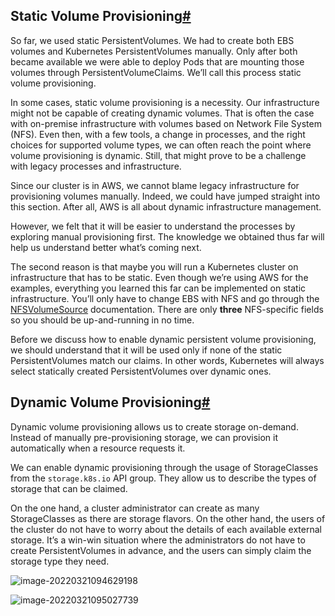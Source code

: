 ## Static Volume Provisioning[#](https://www.educative.io/module/lesson/a-practical-guide-to-kubernetes/BnMLJzKxjWW#Static-Volume-Provisioning)

So far, we used static PersistentVolumes. We had to create both EBS volumes and Kubernetes PersistentVolumes manually. Only after both became available we were able to deploy Pods that are mounting those volumes through PersistentVolumeClaims. We’ll call this process static volume provisioning.



In some cases, static volume provisioning is a necessity. Our infrastructure might not be capable of creating dynamic volumes. That is often the case with on-premise infrastructure with volumes based on Network File System (NFS). Even then, with a few tools, a change in processes, and the right choices for supported volume types, we can often reach the point where volume provisioning is dynamic. Still, that might prove to be a challenge with legacy processes and infrastructure.





Since our cluster is in AWS, we cannot blame legacy infrastructure for provisioning volumes manually. Indeed, we could have jumped straight into this section. After all, AWS is all about dynamic infrastructure management.

However, we felt that it will be easier to understand the processes by exploring manual provisioning first. The knowledge we obtained thus far will help us understand better what’s coming next.

The second reason is that maybe you will run a Kubernetes cluster on infrastructure that has to be static. Even though we’re using AWS for the examples, everything you learned this far can be implemented on static infrastructure. You’ll only have to change EBS with NFS and go through the [NFSVolumeSource](https://kubernetes.io/docs/reference/generated/kubernetes-api/v1.10/#nfsvolumesource-v1-core) documentation. There are only **three** NFS-specific fields so you should be up-and-running in no time.

Before we discuss how to enable dynamic persistent volume provisioning, we should understand that it will be used only if none of the static PersistentVolumes match our claims. In other words, Kubernetes will always select statically created PersistentVolumes over dynamic ones.





## Dynamic Volume Provisioning[#](https://www.educative.io/module/lesson/a-practical-guide-to-kubernetes/BnMLJzKxjWW#Dynamic-Volume-Provisioning)



Dynamic volume provisioning allows us to create storage on-demand. Instead of manually pre-provisioning storage, we can provision it automatically when a resource requests it.

We can enable dynamic provisioning through the usage of StorageClasses from the `storage.k8s.io` API group. They allow us to describe the types of storage that can be claimed.

On the one hand, a cluster administrator can create as many StorageClasses as there are storage flavors. On the other hand, the users of the cluster do not have to worry about the details of each available external storage. It’s a win-win situation where the administrators do not have to create PersistentVolumes in advance, and the users can simply claim the storage type they need.



![image-20220321094629198](/Users/user/playground/share/nrookie.github.io/collections/k8s-related/volume/image-20220321094629198.png)





![image-20220321095027739](/Users/user/playground/share/nrookie.github.io/collections/k8s-related/volume/image-20220321095027739.png)